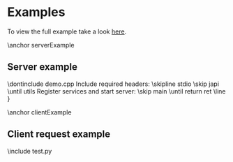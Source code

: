 # Examples

To view the full example take a look [here](https://github.com/Fraunhofer-IIS/libjapi/blob/master/doxydir/demo.cpp).

\anchor serverExample
## Server example
\dontinclude demo.cpp
Include required headers:
\skipline stdio
\skip japi
\until utils
Register services and start server:
\skip main
\until return ret
\line }

\anchor clientExample
## Client request example
\include test.py


